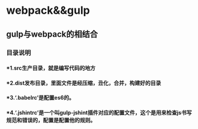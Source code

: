 # webpack&&gulp
## gulp与webpack的相结合
### 目录说明
#### *1.src生产目录，就是编写代码的地方
#### *2.dist发布目录，里面文件是经压缩，丑化，合并，构建好的目录
#### *3.‘.babelrc’是配置es6的。
#### *4.‘.jshintrc’是一个叫gulp-jshint插件对应的配置文件，这个是用来检查js书写规范和错误的，配置是配置他的规则。